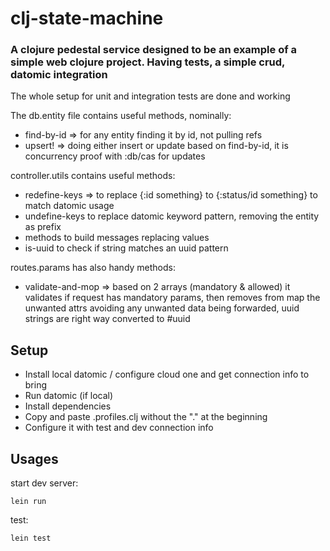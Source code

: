 # clj-state-machine

### A clojure pedestal service designed to be an example of a simple web clojure project. Having tests, a simple crud, datomic integration

The whole setup for unit and integration tests are done and working

The db.entity file contains useful methods, nominally:
* find-by-id => for any entity finding it by id, not pulling refs
* upsert! => doing either insert or update based on find-by-id, 
it is concurrency proof with :db/cas for updates

controller.utils contains useful methods:
* redefine-keys => to replace {:id something} to {:status/id something} 
to match datomic usage
* undefine-keys to replace datomic keyword pattern, removing the entity
as prefix
* methods to build messages replacing values
* is-uuid to check if string matches an uuid pattern

routes.params has also handy methods:
* validate-and-mop => based on 2 arrays (mandatory & allowed) it validates
if request has mandatory params, then removes from map the unwanted attrs
avoiding any unwanted data being forwarded, 
uuid strings are right way converted to #uuid

## Setup
* Install local datomic / configure cloud one and get connection info to bring
* Run datomic (if local)
* Install dependencies
* Copy and paste .profiles.clj without the "." at the beginning
* Configure it with test and dev connection info

## Usages

start dev server:
```shell
lein run
```

test:
```shell
lein test
```
